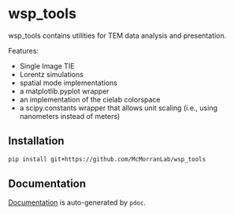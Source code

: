 # wsp_tools
wsp_tools contains utilities for TEM data analysis and presentation.

Features:

* Single Image TIE
* Lorentz simulations
* spatial mode implementations
* a matplotlib.pyplot wrapper
* an implementation of the cielab colorspace
* a scipy.constants wrapper that allows unit scaling (i.e., using nanometers instead of meters)

## Installation
```Bash
pip install git+https://github.com/McMorranLab/wsp_tools
```

## Documentation

[Documentation](docs/wsp_tools/index.html) is auto-generated by ```pdoc```.
